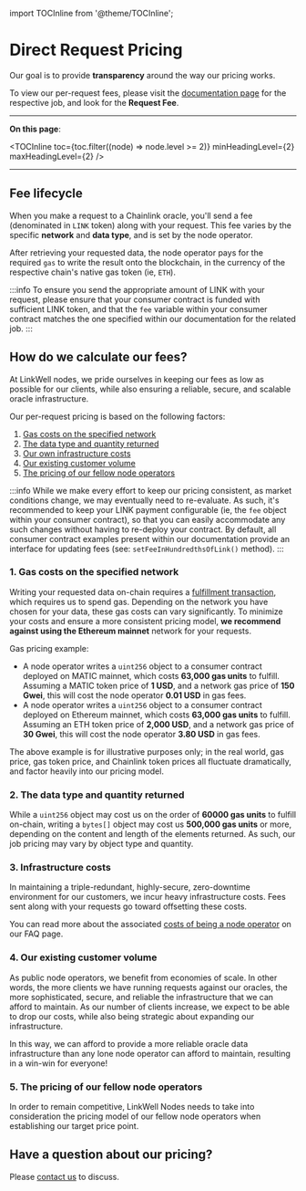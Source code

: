 import TOCInline from '@theme/TOCInline';

# Direct Request Pricing

Our goal is to provide **transparency** around the way our pricing works. 

To view our per-request fees, please visit the [documentation page](/services/direct-request-jobs/mainnets/Polygon-Mainnet-Jobs) for the respective job, and look for the **Request Fee**.

---

**On this page**:

<TOCInline
  toc={toc.filter((node) => node.level >= 2)}
  minHeadingLevel={2}
  maxHeadingLevel={2}
/>

---

## Fee lifecycle

When you make a request to a Chainlink oracle, you'll send a fee (denominated in `LINK` token) along with your request. This fee varies by the specific **network** and **data type**, and is set by the node operator. 

After retrieving your requested data, the node operator pays for the required `gas` to write the result onto the blockchain, in the currency of the respective chain's native gas token (ie, `ETH`).

:::info 
To ensure you send the appropriate amount of LINK with your request, please ensure that your consumer contract is funded with sufficient LINK token, and that the `fee` variable within your consumer contract matches the one specified within our documentation for the related job. 
:::

## How do we calculate our fees?

At LinkWell nodes, we pride ourselves in keeping our fees as low as possible for our clients, while also ensuring a reliable, secure, and scalable oracle infrastructure. 

Our per-request pricing is based on the following factors: 

1. [Gas costs on the specified network](#1-gas-costs-on-the-specified-network)
1. [The data type and quantity returned](#2-the-data-type-and-quantity-returned)
1. [Our own infrastructure costs](#3-infrastructure-costs)
1. [Our existing customer volume](#4-our-existing-customer-volume)
1. [The pricing of our fellow node operators](#5-the-pricing-of-our-fellow-node-operators)

:::info 
While we make every effort to keep our pricing consistent, as market conditions change, we may eventually need to re-evaluate. As such, it's recommended to keep your LINK payment configurable (ie, the `fee` object within your consumer contract), so that you can easily accommodate any such changes without having to re-deploy your contract. By default, all consumer contract examples present within our documentation provide an interface for updating fees (see: `setFeeInHundredthsOfLink()` method).
:::

### 1. Gas costs on the specified network

Writing your requested data on-chain requires a [fulfillment transaction](https://docs.chain.link/architecture-overview/architecture-request-model?parent=anyApi#fulfillment), which requires us to spend gas. Depending on the network you have chosen for your data, these gas costs can vary significantly. To minimize your costs and ensure a more consistent pricing model, **we recommend against using the Ethereum mainnet** network for your requests.

Gas pricing example:

* A node operator writes a `uint256` object to a consumer contract deployed on MATIC mainnet, which costs **63,000 gas units** to fulfill. Assuming a MATIC token price of **1 USD**, and a network gas price of **150 Gwei**, this will cost the node operator **0.01 USD** in gas fees.
* A node operator writes a `uint256` object to a consumer contract deployed on Ethereum mainnet, which costs **63,000 gas units** to fulfill. Assuming an ETH token price of **2,000 USD**, and a network gas price of **30 Gwei**, this will cost the node operator **3.80 USD** in gas fees.

The above example is for illustrative purposes only; in the real world, gas price, gas token price, and Chainlink token prices all fluctuate dramatically, and factor heavily into our pricing model.  

### 2. The data type and quantity returned

While a `uint256` object may cost us on the order of **60000 gas units** to fulfill on-chain, writing a `bytes[]` object may cost us **500,000 gas units** or more, depending on the content and length of the elements returned. As such, our job pricing may vary by object type and quantity. 

### 3. Infrastructure costs

In maintaining a triple-redundant, highly-secure, zero-downtime environment for our customers, we incur heavy infrastructure costs. Fees sent along with your requests go toward offsetting these costs.

You can read more about the associated [costs of being a node operator](/knowledgebase/faq/Chainlink-Operators#how-much-does-it-cost-to-run-a-chainlink-node) on our FAQ page.

### 4. Our existing customer volume

As public node operators, we benefit from economies of scale. In other words, the more clients we have running requests against our oracles, the more sophisticated, secure, and reliable the infrastructure that we can afford to maintain. As our number of clients increase, we expect to be able to drop our costs, while also being strategic about expanding our infrastructure. 

In this way, we can afford to provide a more reliable oracle data infrastructure than any lone node operator can afford to maintain, resulting in a win-win for everyone! 

### 5. The pricing of our fellow node operators 

In order to remain competitive, LinkWell Nodes needs to take into consideration the pricing model of our fellow node operators when establishing our target price point. 

## Have a question about our pricing?

Please [contact us](https://linkwellnodes.io/Home.html#contact-us "Contact LinkWell Nodes") to discuss.
